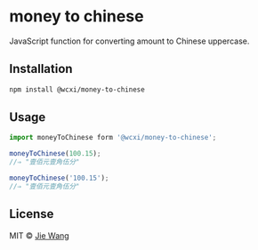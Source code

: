 money to chinese
===

JavaScript function for converting amount to Chinese uppercase.

## Installation

```bash
npm install @wcxi/money-to-chinese
```

## Usage

```js
import moneyToChinese form '@wcxi/money-to-chinese';

moneyToChinese(100.15);
//⇒ "壹佰元壹角伍分"

moneyToChinese('100.15');
//⇒ "壹佰元壹角伍分"
```
## License

MIT © [Jie Wang](https://github.com/wj0990)